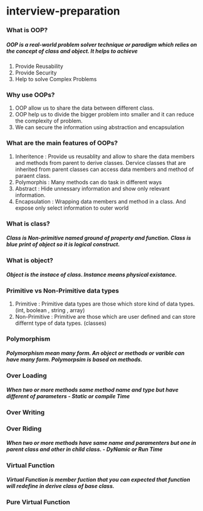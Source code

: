 # interview-preparation

### What is OOP?
##### OOP is a real-world problem solver technique or paradigm which relies on the concept of class and object. It helps to achieve
1. Provide Reusability
1. Provide Security
1. Help to solve Complex Problems

### Why use OOPs?
1. OOP allow us to share the data between different class.
2. OOP help us to divide the bigger problem into smaller and it can reduce the complexity of problem.
3. We can secure the information using abstraction and encapsulation

### What are the main features of OOPs?
1. Inheritence : Provide us reusablity and allow to share the data members and methods from parent  to derive classes. Dervice classes that are inherited from parent classes can access data members and method of paraent class.
2. Polymorphis : Many methods can do task in different ways
3. Abstract : Hide unnessary information and show only relevant information.
4. Encapsulation : Wrapping data members and method in a class. And expose only select information to outer world


### What is class?
##### Class is Non-primitive named ground of property and function. Class is blue print of object so it is logical construct.

### What is object?
##### Object is the instace of class. Instance means physical existance.

### Primitive vs Non-Primitive  data types
1. Primitive : Primitive data types are those which store kind of data types.(int, boolean , string , array)
2. Non-Primitive : Primitive  are those which are user defined and can store differnt type of data types. (classes)


### Polymorphism
##### Polymorphism mean many form. An object or methods or varible can have many form. Polymorpsim is based on methods.

### Over Loading
##### When two or more methods same method name and type but have different  of parameters - Static or compile Time
### Over Writing
### Over Riding
##### When two or more methods have same name and paramenters but one in parent class and other in child class. - DyNamic or Run Time
### Virtual Function
##### Virtual Function is member fuction that you can expected that function will redefine in derive class of base class.
### Pure Virtual Function
